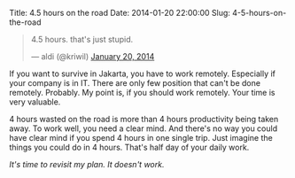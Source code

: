 Title: 4.5 hours on the road
Date: 2014-01-20 22:00:00
Slug: 4-5-hours-on-the-road

<blockquote class="twitter-tweet" lang="en"><p>4.5 hours. that&#39;s just stupid.</p>&mdash; aldi (@kriwil) <a href="https://twitter.com/kriwil/statuses/425135482515619840">January 20, 2014</a></blockquote>
<script async src="//platform.twitter.com/widgets.js" charset="utf-8"></script>

If you want to survive in Jakarta, you have to work remotely. Especially if your company is in IT. There are only few position that can't be done remotely. Probably. My point is, if you should work remotely. Your time is very valuable.

4 hours wasted on the road is more than 4 hours productivity being taken away. To work well, you need a clear mind. And there's no way you could have clear mind if you spend 4 hours in one single trip. Just imagine the things you could do in 4 hours. That's half day of your daily work.

_It's time to revisit my plan. It doesn't work._
